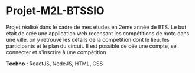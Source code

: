 # Projet-M2L-BTSSIO

Projet réalisé dans le cadre de mes études en 2ème année de BTS. Le but était de crée une application web recensant les compétitions de moto dans une ville, on y retrouve les détails de la compétition dont le lieu, les participants et le plan du circuit. Il est possible de cée une compte, se connecter et s'inscrire à une compétition

<b>Techno :</b> ReactJS, NodeJS, HTML, CSS 
